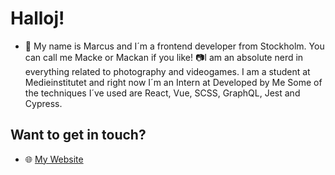 # Halloj!
- 👋 My name is Marcus and I´m a frontend developer from Stockholm. You can call me Macke or Mackan if you like!
📷I am an absolute nerd in everything related to photography and videogames.
  I am a student at Medieinstitutet and right now I´m an Intern at Developed by Me
Some of the techniques I´ve used are React, Vue, SCSS, GraphQL, Jest and Cypress.

## Want to get in touch?
- 🌐 [My Website](https://marcusreineck.se/)

<!---
MarcusRei/MarcusRei is a ✨ special ✨ repository because its `README.md` (this file) appears on your GitHub profile.
You can click the Preview link to take a look at your changes.
- 👋 Hi, I’m Marcus but you can call me Macke or Mackan!
- 👀 I’m an up & coming frontend developer in Stockholm who likes photography, videogames and 3D art.
- 💪 I know a bit of everyting from HTML, CSS/SCSS, GraphQL, REST API, Jest, Cypress and more.
- 🌱 I’m studying at medieinstitutet and right now I´m off on a internship!
- 📫 You want to get in touch? Write to me here or go to my [website](https://marcusreineck.se/) and send me a message!
--->
